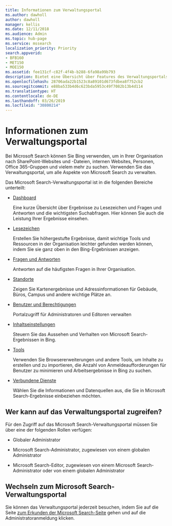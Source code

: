 ```yaml
---
title: Informationen zum Verwaltungsportal
ms.author: dawholl
author: dawholl
manager: kellis
ms.date: 12/11/2018
ms.audience: Admin
ms.topic: hub-page
ms.service: mssearch
localization_priority: Priority
search.appverid:
- BFB160
- MET150
- MOE150
ms.assetid: fee131cf-c82f-4f4b-b288-6fa98a99b793
description: Bietet eine Übersicht über Features des Verwaltungsportals sowie Zugriffsberechtigungen, die für Microsoft Search verfügbar sind.
ms.openlocfilehash: 28706ada22b1523c8a89101d673fdbea8f752cb2
ms.sourcegitcommit: e88ba533b4d6c623bda5953c49f7082b13b4d114
ms.translationtype: HT
ms.contentlocale: de-DE
ms.lasthandoff: 03/26/2019
ms.locfileid: "30800214"
---
```

# <a name="about-the-admin-portal"></a>Informationen zum Verwaltungsportal

Bei Microsoft Search können Sie Bing verwenden, um in Ihrer Organisation nach SharePoint-Websites und -Dateien, internen Websites, Personen, Office 365-Gruppen und vielem mehr zu suchen. Verwenden Sie das Verwaltungsportal, um alle Aspekte von Microsoft Search zu verwalten.
  
Das Microsoft Search-Verwaltungsportal ist in die folgenden Bereiche unterteilt:
  
- [Dashboard](get-insights.md)
    
    Eine kurze Übersicht über Ergebnisse zu Lesezeichen und Fragen und Antworten und die wichtigsten Suchabfragen. Hier können Sie auch die Leistung Ihrer Ergebnisse einsehen.
    
- [Lesezeichen](create-and-manage-bookmarks.md)
    
    Erstellen Sie höhergestufte Ergebnisse, damit wichtige Tools und Ressourcen in der Organisation leichter gefunden werden können, indem Sie sie ganz oben in den Bing-Ergebnissen anzeigen.
    
- [Fragen und Antworten](create-and-manage-qas.md)
    
    Antworten auf die häufigsten Fragen in Ihrer Organisation.
    
- [Standorte](add-a-location.md)
    
    Zeigen Sie Kartenergebnisse und Adressinformationen für Gebäude, Büros, Campus und andere wichtige Plätze an.
    
- [Benutzer und Berechtigungen](add-users.md)
    
    Portalzugriff für Administratoren und Editoren verwalten
    
- [Inhaltseinstellungen](content-settings.md)
    
    Steuern Sie das Aussehen und Verhalten von Microsoft Search-Ergebnissen in Bing.
    
- [Tools](admin-portal-tools.md)
    
    Verwenden Sie Browsererweiterungen und andere Tools, um Inhalte zu erstellen und zu importieren, die Anzahl von Anmeldeaufforderungen für Benutzer zu minimieren und Arbeitsergebnisse in Bing zu suchen.
    
- [Verbundene Dienste](connected-services.md)
    
    Wählen Sie die Informationen und Datenquellen aus, die Sie in Microsoft Search-Ergebnisse einbeziehen möchten.
    
## <a name="who-can-access-the-admin-portal"></a>Wer kann auf das Verwaltungsportal zugreifen?

Für den Zugriff auf das Microsoft Search-Verwaltungsportal müssen Sie über eine der folgenden Rollen verfügen:
  
- Globaler Administrator
    
- Microsoft Search-Administrator, zugewiesen von einem globalen Administrator
    
- Microsoft Search-Editor, zugewiesen von einem Microsoft Search-Administrator oder von einem globalen Administrator
    
## <a name="go-to-the-microsoft-search-admin-portal"></a>Wechseln zum Microsoft Search-Verwaltungsportal

Sie können das Verwaltungsportal jederzeit besuchen, indem Sie auf die Seite [zum Erkunden der Microsoft Search-Seite](https://www.bing.com/business/explore) gehen und auf die Administratoranmeldung klicken. 